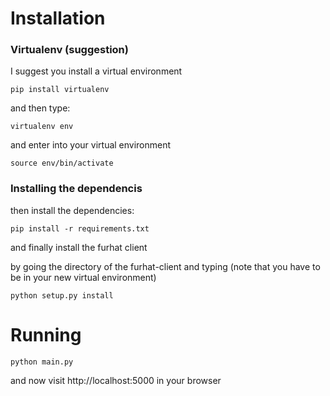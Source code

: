 # Installation
### Virtualenv (suggestion)
I suggest you install a virtual environment

```pip install virtualenv```

and then type:

```virtualenv env```

and enter into your virtual environment

```source env/bin/activate```

### Installing the dependencis
then install the dependencies:

```pip install -r requirements.txt```

and finally install the furhat client

by going the directory of the furhat-client and typing (note that you have to be in your new virtual environment)

```python setup.py install```


# Running

```python main.py```

and now visit http://localhost:5000 in your browser
